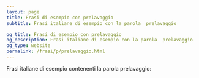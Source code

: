 ```yaml
---
layout: page
title: Frasi di esempio con prelavaggio 
subtitle: Frasi italiane di esempio con la parola  prelavaggio

og_title: Frasi di esempio con prelavaggio 
og_description: Frasi italiane di esempio con la parola  prelavaggio
og_type: website
permalink: /frasi/p/prelavaggio.html
---
```


Frasi italiane di esempio contenenti la parola prelavaggio:


